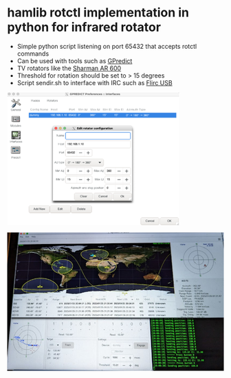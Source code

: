 # hamlib rotctl implementation in python for infrared rotator

* Simple python script listening on port 65432 that accepts rotctl commands
* Can be used with tools such as [GPredict](http://gpredict.oz9aec.net/) 
* TV rotators like the [Sharman AR 600](https://moonrakeronline.com/sharman-ar-600-vhf-uhf-antenna-rotator) 
* Threshold for rotation should be set to > 15 degrees
* Script sendir.sh to interface with IRC such as [Flirc USB](https://flirc.com/more/flirc-usb)


<img src="./RotatorConfig.png" width=400>
<p> 
<img src="./Rotator.jpg" width=800>